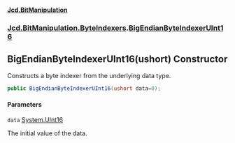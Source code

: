 #### [Jcd.BitManipulation](index.md 'index')
### [Jcd.BitManipulation.ByteIndexers](Jcd.BitManipulation.ByteIndexers.md 'Jcd.BitManipulation.ByteIndexers').[BigEndianByteIndexerUInt16](Jcd.BitManipulation.ByteIndexers.BigEndianByteIndexerUInt16.md 'Jcd.BitManipulation.ByteIndexers.BigEndianByteIndexerUInt16')

## BigEndianByteIndexerUInt16(ushort) Constructor

Constructs a byte indexer from the underlying data type.

```csharp
public BigEndianByteIndexerUInt16(ushort data=0);
```
#### Parameters

<a name='Jcd.BitManipulation.ByteIndexers.BigEndianByteIndexerUInt16.BigEndianByteIndexerUInt16(ushort).data'></a>

`data` [System.UInt16](https://docs.microsoft.com/en-us/dotnet/api/System.UInt16 'System.UInt16')

The initial value of the data.